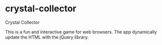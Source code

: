 # crystal-collector

Crystal Collector

This is a fun and interactive game for web browsers. The app dynamically update the HTML with the jQuery library.
